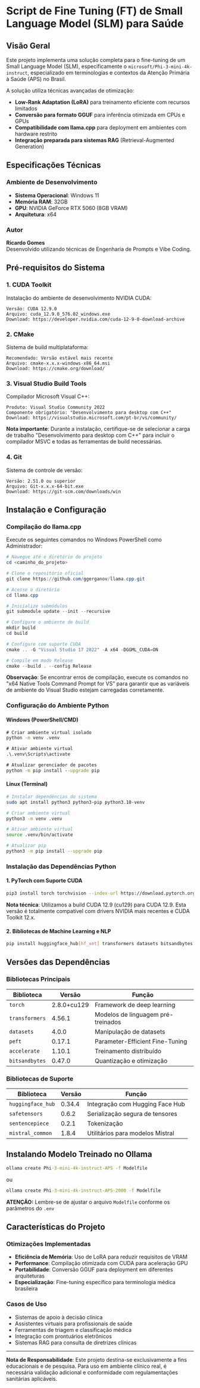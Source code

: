 # Script de Fine Tuning (FT) de Small Language Model (SLM) para Saúde

## Visão Geral

Este projeto implementa uma solução completa para o fine-tuning de um Small Language Model (SLM), especificamente o `microsoft/Phi-3-mini-4k-instruct`, especializado em terminologias e contextos da Atenção Primária à Saúde (APS) no Brasil. 

A solução utiliza técnicas avançadas de otimização:
- **Low-Rank Adaptation (LoRA)** para treinamento eficiente com recursos limitados
- **Conversão para formato GGUF** para inferência otimizada em CPUs e GPUs
- **Compatibilidade com llama.cpp** para deployment em ambientes com hardware restrito
- **Integração preparada para sistemas RAG** (Retrieval-Augmented Generation)

## Especificações Técnicas

### Ambiente de Desenvolvimento
- **Sistema Operacional**: Windows 11
- **Memória RAM**: 32GB
- **GPU**: NVIDIA GeForce RTX 5060 (8GB VRAM)
- **Arquitetura**: x64

### Autor
**Ricardo Gomes**  
Desenvolvido utilizando técnicas de Engenharia de Prompts e Vibe Coding.

## Pré-requisitos do Sistema

### 1. CUDA Toolkit
Instalação do ambiente de desenvolvimento NVIDIA CUDA:
```
Versão: CUDA 12.9.0
Arquivo: cuda_12.9.0_576.02_windows.exe
Download: https://developer.nvidia.com/cuda-12-9-0-download-archive
```

### 2. CMake
Sistema de build multiplataforma:
```
Recomendado: Versão estável mais recente
Arquivo: cmake-x.x.x-windows-x86_64.msi
Download: https://cmake.org/download/
```

### 3. Visual Studio Build Tools
Compilador Microsoft Visual C++:
```
Produto: Visual Studio Community 2022
Componente obrigatório: "Desenvolvimento para desktop com C++"
Download: https://visualstudio.microsoft.com/pt-br/vs/community/
```

**Nota importante**: Durante a instalação, certifique-se de selecionar a carga de trabalho "Desenvolvimento para desktop com C++" para incluir o compilador MSVC e todas as ferramentas de build necessárias.

### 4. Git
Sistema de controle de versão:
```
Versão: 2.51.0 ou superior
Arquivo: Git-x.x.x-64-bit.exe
Download: https://git-scm.com/downloads/win
```

## Instalação e Configuração

### Compilação do llama.cpp

Execute os seguintes comandos no Windows PowerShell como Administrador:

```powershell
# Navegue até o diretório do projeto
cd <caminho_do_projeto>

# Clone o repositório oficial
git clone https://github.com/ggerganov/llama.cpp.git

# Acesse o diretório
cd llama.cpp

# Inicialize submódulos
git submodule update --init --recursive

# Configure o ambiente de build
mkdir build
cd build

# Configure com suporte CUDA
cmake .. -G "Visual Studio 17 2022" -A x64 -DGGML_CUDA=ON

# Compile em modo Release
cmake --build . --config Release
```

**Observação**: Se encontrar erros de compilação, execute os comandos no "x64 Native Tools Command Prompt for VS" para garantir que as variáveis de ambiente do Visual Studio estejam carregadas corretamente.

### Configuração do Ambiente Python

#### Windows (PowerShell/CMD)
```cmd
# Criar ambiente virtual isolado
python -m venv .venv

# Ativar ambiente virtual
.\.venv\Scripts\activate

# Atualizar gerenciador de pacotes
python -m pip install --upgrade pip
```

#### Linux (Terminal)
```bash
# Instalar dependências do sistema
sudo apt install python3 python3-pip python3.10-venv

# Criar ambiente virtual
python3 -m venv .venv

# Ativar ambiente virtual
source .venv/bin/activate

# Atualizar pip
python3 -m pip install --upgrade pip
```

### Instalação das Dependências Python

#### 1. PyTorch com Suporte CUDA
```bash
pip3 install torch torchvision --index-url https://download.pytorch.org/whl/cu129
```

**Nota técnica**: Utilizamos a build CUDA 12.9 (cu129) para CUDA 12.9. Esta versão é totalmente compatível com drivers NVIDIA mais recentes e CUDA Toolkit 12.x.

#### 2. Bibliotecas de Machine Learning e NLP
```bash
pip install huggingface_hub[hf_xet] transformers datasets bitsandbytes peft accelerate safetensors sentencepiece mistral_common
```

## Versões das Dependências

### Bibliotecas Principais
| Biblioteca | Versão | Função |
|------------|--------|---------|
| `torch` | 2.8.0+cu129 | Framework de deep learning |
| `transformers` | 4.56.1 | Modelos de linguagem pré-treinados |
| `datasets` | 4.0.0 | Manipulação de datasets |
| `peft` | 0.17.1 | Parameter-Efficient Fine-Tuning |
| `accelerate` | 1.10.1 | Treinamento distribuído |
| `bitsandbytes` | 0.47.0 | Quantização e otimização |

### Bibliotecas de Suporte
| Biblioteca | Versão | Função |
|------------|--------|---------|
| `huggingface_hub` | 0.34.4 | Integração com Hugging Face Hub |
| `safetensors` | 0.6.2 | Serialização segura de tensores |
| `sentencepiece` | 0.2.1 | Tokenização |
| `mistral_common` | 1.8.4 | Utilitários para modelos Mistral |

## Instalando Modelo Treinado no Ollama
```cmd
ollama create Phi-3-mini-4k-instruct-APS -f Modelfile
```
ou
```cmd
ollama create Phi-3-mini-4k-instruct-APS-2000 -f Modelfile
```

**ATENÇÃO:** Lembre-se de ajustar o arquivo `Modelfile` conforme os parâmetros do `.env`

## Características do Projeto

### Otimizações Implementadas
- **Eficiência de Memória**: Uso de LoRA para reduzir requisitos de VRAM
- **Performance**: Compilação otimizada com CUDA para aceleração GPU
- **Portabilidade**: Conversão GGUF para deployment em diferentes arquiteturas
- **Especialização**: Fine-tuning específico para terminologia médica brasileira

### Casos de Uso
- Sistemas de apoio à decisão clínica
- Assistentes virtuais para profissionais de saúde
- Ferramentas de triagem e classificação médica
- Integração com prontuários eletrônicos
- Sistemas RAG para consulta de diretrizes clínicas

---

**Nota de Responsabilidade**: Este projeto destina-se exclusivamente a fins educacionais e de pesquisa. Para uso em ambiente clínico real, é necessária validação adicional e conformidade com regulamentações sanitárias aplicáveis.